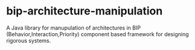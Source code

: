 # bip-architecture-manipulation
A Java library for manupulation of architectures in BIP (Behavior,Interaction,Priority) component based framework for designing rigorous systems.
